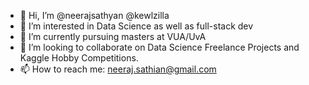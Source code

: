 - 👋 Hi, I’m @neerajsathyan @kewlzilla
- 👀 I’m interested in Data Science as well as full-stack dev
- 🌱 I’m currently pursuing masters at VUA/UvA
- 💞️ I’m looking to collaborate on Data Science Freelance Projects and Kaggle Hobby Competitions.
- 📫 How to reach me: neeraj.sathian@gmail.com

<!---
neerajsathyan/neerajsathyan is a ✨ special ✨ repository because its `README.md` (this file) appears on your GitHub profile.
You can click the Preview link to take a look at your changes.
--->
